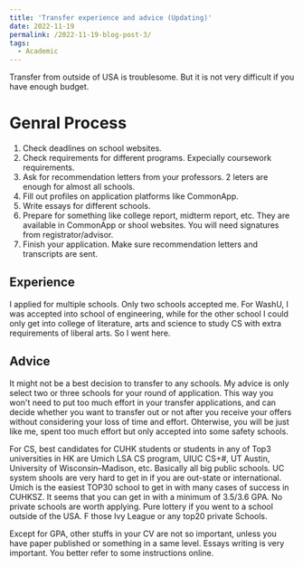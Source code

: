 ```yaml
---
title: 'Transfer experience and advice (Updating)'
date: 2022-11-19
permalink: /2022-11-19-blog-post-3/
tags:
  - Academic
---
```


Transfer from outside of USA is troublesome. But it is not very difficult if you have enough budget.

Genral Process
======
1. Check deadlines on school websites.
2. Check requirements for different programs. Expecially coursework requirements. 
3. Ask for recommendation letters from your professors. 2 leters are enough for almost all schools.
4. Fill out profiles on application platforms like CommonApp.
5. Write essays for different schools. 
6. Prepare for something like college report, midterm report, etc. They are available in CommonApp or shool websites. You will need signatures from registrator/advisor.
7. Finish your application. Make sure recommendation letters and transcripts are sent.

Experience
------
I applied for multiple schools. Only two schools accepted me. For WashU, I was accepted into school of engineering, while for the other school I could only get into college of literature, arts and science to study CS with extra requirements of liberal arts. So I went here. 

Advice
------
It might not be a best decision to transfer to any schools. My advice is only select two or three schools for your round of application. This way you won't need to put too much effort in your transfer applications, and can decide whether you want to transfer out or not after you receive your offers without considering your loss of time and effort. Ohterwise, you will be just like me, spent too much effort but only accepted into some safety schools.

For CS, best candidates for CUHK students or students in any of Top3 universities in HK are Umich LSA CS program, UIUC CS+#, UT Austin, University of Wisconsin–Madison, etc. Basically all big public schools. UC system shools are very hard to get in if you are out-state or international. Umich is the easiest TOP30 school to get in with many cases of success in CUHKSZ. It seems that you can get in with a minimum of 3.5/3.6 GPA. No private schools are worth applying. Pure lottery if you went to a school outside of the USA. F those Ivy League or any top20 private Schools. 

Except for GPA, other stuffs in your CV are not so important, unless you have paper published or something in a same level. Essays writing is very important. You better refer to some instructions online.


